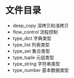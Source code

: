 # 文件目录

* deep_copy 深拷贝和浅拷贝
* flow_control 流程控制
* type_dict 字典类型
* type_list 列表类型
* type_set 集合类型
* type_tuple 元组类型
* type_string 字符串类型
* type_number 基本数据类型